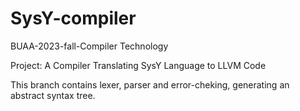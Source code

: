 # SysY-compiler

BUAA-2023-fall-Compiler Technology 

Project: A Compiler Translating SysY Language to LLVM Code

This branch contains lexer, parser and error-cheking, generating an abstract syntax tree.

